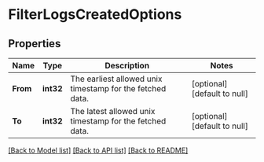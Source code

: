 # FilterLogsCreatedOptions

## Properties
Name | Type | Description | Notes
------------ | ------------- | ------------- | -------------
**From** | **int32** | The earliest allowed unix timestamp for the fetched data. | [optional] [default to null]
**To** | **int32** | The latest allowed unix timestamp for the fetched data. | [optional] [default to null]

[[Back to Model list]](../README.md#documentation-for-models) [[Back to API list]](../README.md#documentation-for-api-endpoints) [[Back to README]](../README.md)


